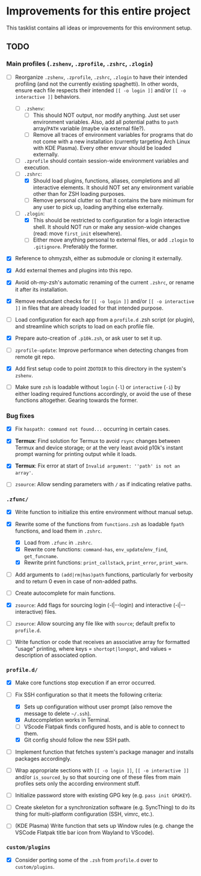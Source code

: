# Improvements for this entire project

This tasklist contains all ideas or improvements for this environment setup.

## TODO

### Main profiles (`.zshenv`, `.zprofile`, `.zshrc`, `.zlogin`)

* [ ] Reorganize `.zshenv`, `.zprofile`, `.zshrc`, `.zlogin` to have their intended profiling (and not the currently existing spaghetti). In other words, ensure each file respects their intended `[[ -o login ]]` and/or `[[ -o interactive ]]` behaviors.
	* [ ] `.zshenv`:
		* [ ] This should NOT output, nor modify anything. Just set user environment variables. Also, add all potential paths to `path` array/`PATH` variable (maybe via external file?).
		* [ ] Remove all traces of environment variables for programs that do not come with a new installation (currently targeting Arch Linux with KDE Plasma). Every other envvar should be loaded externally.
	* [ ] `.zprofile` should contain session-wide environment variables and execution.
	* [ ] `.zshrc`:
		* [x] Should load plugins, functions, aliases, completions and all interactive elements. It should NOT set any environment variable other than for ZSH loading purposes.
		* [ ] Remove personal clutter so that it contains the bare minimum for any user to pick up, loading anything else externally.
	* [ ] `.zlogin`:
		* [x] This should be restricted to configuration for a login interactive shell. It should NOT run or make any session-wide changes (read: move `first_init` elsewhere).
		* [ ] Either move anything personal to external files, or add `.zlogin` to `.gitignore`. Preferably the former.
* [x] Reference to ohmyzsh, either as submodule or cloning it externally. 
* [x] Add external themes and plugins into this repo.
* [x] Avoid oh-my-zsh's automatic renaming of the current `.zshrc`, or rename it after its installation.
* [x] Remove redundant checks for `[[ -o login ]]` and/or `[[ -o interactive ]]` in files that are already loaded for that intended purpose.
* [ ] Load configuration for each app from a `profile.d` .zsh script (or plugin), and streamline which scripts to load on each profile file.
* [x] Prepare auto-creation of `.p10k.zsh`, or ask user to set it up.
* [ ] `zprofile-update`: Improve performance when detecting changes from remote git repo.
* [x] Add first setup code to point `ZDOTDIR` to this directory in the system's `zshenv`.
* [ ] Make sure `zsh` is loadable without `login` (`-l`) or `interactive` (`-i`) by either loading required functions accordingly, or avoid the use of these functions altogether. Gearing towards the former.


### Bug fixes

* [x] Fix `haspath: command not found...` occurring in certain cases.
* [x] **Termux**: Find solution for Termux to avoid `rsync` changes between Termux and device storage; or at the very least avoid p10k's instant prompt warning for printing output while it loads.
* [x] **Termux**: Fix error at start of `Invalid argument: ''path' is not an array'`.
* [ ] `zsource`: Allow sending parameters with `/` as if indicating relative paths.


### `.zfunc/`

* [x] Write function to initialize this entire environment without manual setup.
* [x] Rewrite some of the functions from `functions.zsh` as loadable `fpath` functions, and load them in `.zshrc`.
	* [x] Load from `.zfunc` in `.zshrc`.
	* [x] Rewrite core functions: `command-has`, `env_update`/`env_find`, `get_funcname`.
	* [x] Rewrite print functions: `print_callstack`, `print_error`, `print_warn`.
* [ ] Add arguments to `(add|rm|has)path` functions, particularly for verbosity and to return 0 even in case of non-added paths.
* [ ] Create autocomplete for main functions.
* [x] `zsource`: Add flags for sourcing login (-l|--login) and interactive (-i|--interactive) files.
* [ ] `zsource`: Allow sourcing any file like with `source`; default prefix to `profile.d`.
* [ ] Write function or code that receives an associative array for formatted "usage" printing, where keys = `shortopt|longopt`, and values = description of associated option.


### `profile.d/`

* [x] Make core functions stop execution if an error occurred.
* [ ] Fix SSH configuration so that it meets the following criteria:
	* [x] Sets up configuration without user prompt (also remove the message to delete `~/.ssh`).
	* [x] Autocompletion works in Terminal.
	* [ ] VScode Flatpak finds configured hosts, and is able to connect to them.
	* [x] Git config should follow the new SSH path.
* [ ] Implement function that fetches system's package manager and installs packages accordingly.
* [ ] Wrap appropriate sections with `[[ -o login ]]`, `[[ -o interactive ]]` and/or `is_sourced_by` so that sourcing one of these files from main profiles sets only the according environment stuff.
* [ ] Initialize password store with existing GPG key (e.g. `pass init GPGKEY`).
* [ ] Create skeleton for a synchronization software (e.g. SyncThing) to do its thing for multi-platform configuration (SSH, vimrc, etc.).
* [ ] (KDE Plasma) Write function that sets up Window rules (e.g. change the VSCode Flatpak title bar icon from Wayland to VScode).


### `custom/plugins`

* [x] Consider porting some of the `.zsh` from `profile.d` over to `custom/plugins`.

